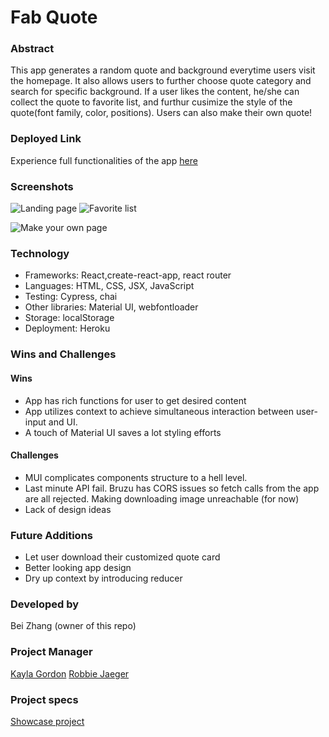 # Fab Quote

### Abstract

This app generates a random quote and background everytime users visit the homepage. It also allows users to further choose quote category and search for specific background. If a user likes the content, he/she can collect the quote to favorite list, and furthur cusimize the style of the quote(font family, color, positions). Users can also make their own quote!

### Deployed Link

Experience full functionalities of the app [here](https://fab-quote.herokuapp.com/)



### Screenshots
![Landing page](https://user-images.githubusercontent.com/73845209/141873777-0f91a5f1-1857-405f-b351-3beb8dda4f0c.png)
![Favorite list](https://user-images.githubusercontent.com/73845209/141873959-5e5ae328-3f33-4cbe-b43d-14e3413a9e6f.png)

![Make your own page](https://user-images.githubusercontent.com/73845209/141874191-5183bbd0-1a4e-493b-a360-9c9bafd3daa9.png)




### Technology

- Frameworks: React,create-react-app, react router
- Languages: HTML, CSS, JSX, JavaScript
- Testing: Cypress, chai
- Other libraries: Material UI, webfontloader
- Storage: localStorage
- Deployment: Heroku

### Wins and Challenges

#### Wins

- App has rich functions for user to get desired content
- App utilizes context to achieve simultaneous interaction between user-input and UI.
- A touch of Material UI saves a lot styling efforts

#### Challenges

- MUI complicates components structure to a hell level.
- Last minute API fail. Bruzu has CORS issues so fetch calls from the app are all rejected. Making downloading image unreachable (for now)
- Lack of design ideas

### Future Additions

- Let user download their customized quote card
- Better looking app design
- Dry up context by introducing reducer

### Developed by

Bei Zhang (owner of this repo)

### Project Manager

[Kayla Gordon](https://github.com/kaylagordon)
[Robbie Jaeger](https://github.com/robbiejaeger)

### Project specs

[Showcase project](https://frontend.turing.edu/projects/module-3/showcase.html)
